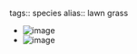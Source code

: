 tags:: species
alias:: lawn grass

- ![image](https://peach-geographical-bat-397.mypinata.cloud/ipfs/QmTKCZ6Sw8JRhvmPAqkPZhTL8M86bJwwFYuFtyiakQpaku)
- ![image](https://peach-geographical-bat-397.mypinata.cloud/ipfs/QmezwPvYAxHnbhDLMtBVTcuicjnpdLn3qb6q1ocC97PnMr)